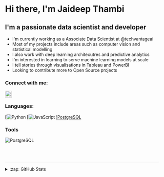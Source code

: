 # Hi there, I'm Jaideep Thambi


## I'm a passionate data scientist and developer
- I'm currently working as a Associate Data Scientist at @techvantageai
- Most of my projects include areas such as computer vision and statistical modelling
- I also work with deep learning architecutres and predictive analytics
- I'm interested in learning to serve machine learning models at scale
- I tell stories through visualisations in Tableau and PowerBI
- Looking to contribute more to Open Source projects



### Connect with me:
[<img align="left" alt="Jaideep | LinkedIn" width="22px" src="https://cdn.jsdelivr.net/npm/simple-icons@v3/icons/linkedin.svg" />][linkedin]

<br />

### Languages:

[![Python](https://img.shields.io/badge/-Python-fff?&logo=python)
[![JavaScript](https://img.shields.io/badge/-JavaScript-fff?&logo=JavaScript&logoColor=ddc508)
[!PostgreSQL](https://img.shields.io/badge/-PostgreSQL-fff?&logo=PostgreSQL&logoColor=336791)

### Tools

![PostgreSQL](https://img.shields.io/badge/-TensorFlow-fff?&logo=TensorFlow&logoColor=ddc508)

<br />
<br />

---

<details>
  <summary>:zap: GitHub Stats</summary>

  <img align="left" alt="Jaideep's GitHub Stats" src="https://github-readme-stats.codestackr.vercel.app/api?username=jaideepthambi&show_icons=true&hide_border=true" />

</details>


[linkedin]: https://linkedin.com/in/jaideepthambi
